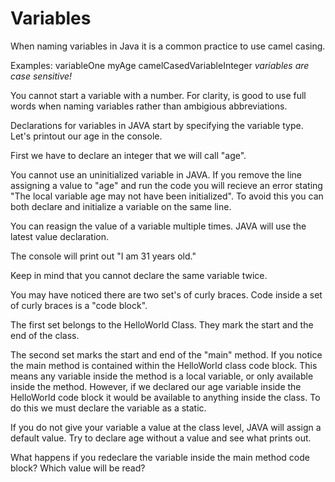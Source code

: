 # Variables

When naming variables in Java it is a common practice to use camel casing. 

Examples: 
variableOne 
myAge 
camelCasedVariableInteger
*variables are case sensitive!*

You cannot start a variable with a number. For clarity, is good to use full words when naming variables rather than ambigious abbreviations.

Declarations for variables in JAVA start by specifying the variable type. Let's printout our age in the console. 

First we have to declare an integer that we will call "age". 

You cannot use an uninitialized variable in JAVA. If you remove the line assigning a value to "age" and run the code you will recieve an error stating "The local variable age may not have been initialized". To avoid this you can both declare and initialize a variable on the same line. 

You can reasign the value of a variable multiple times. JAVA will use the latest value declaration.

The console will print out "I am 31 years old."

Keep in mind that you cannot declare the same variable twice.

You may have noticed there are two set's of curly braces. Code inside a set of curly braces is a "code block".

The first set belongs to the HelloWorld Class. They mark the start and the end of the class. 

The second set marks the start and end of the "main" method. If you notice the main method is contained within the HelloWorld class code block. This means any variable inside the method is a local variable, or only available inside the method. 
However, if we declared our age variable inside the HelloWorld code block it would be available to anything inside the class. To do this we must declare the variable as a static. 

If you do not give your variable a value at the class level, JAVA will assign a default value. Try to declare age without a value and see what prints out. 

What happens if you redeclare the variable inside the main method code block? Which value will be read? 


